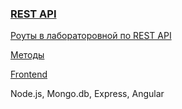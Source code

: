 ###  [REST API](https://github.com/Captainlomik/services/tree/main/REST%20API)

[Роуты в лабораторовной по REST API](https://github.com/Captainlomik/services/tree/main/REST%20API/routs) 

[Методы](https://github.com/Captainlomik/services/tree/main/REST%20API/controllers)

[Frontend](https://github.com/Captainlomik/services/tree/main/REST%20API/frontend)

Node.js, Mongo.db, Express, Angular
